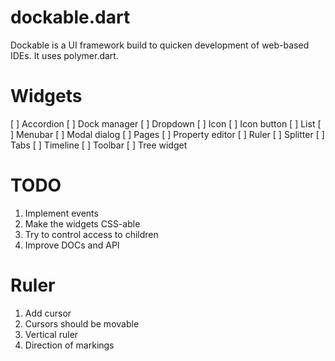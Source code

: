 dockable.dart
=============
Dockable is a UI framework build to quicken development of web-based IDEs. It uses polymer.dart.

Widgets
=======
[ ] Accordion
[ ] Dock manager
[ ] Dropdown
[ ] Icon
[ ] Icon button
[ ] List
[ ] Menubar
[ ] Modal dialog
[ ] Pages
[ ] Property editor
[ ] Ruler
[ ] Splitter
[ ] Tabs
[ ] Timeline
[ ] Toolbar
[ ] Tree widget

TODO
====
1) Implement events
2) Make the widgets CSS-able
3) Try to control access to children
4) Improve DOCs and API

Ruler
=====
1) Add cursor
2) Cursors should be movable
3) Vertical ruler
4) Direction of markings